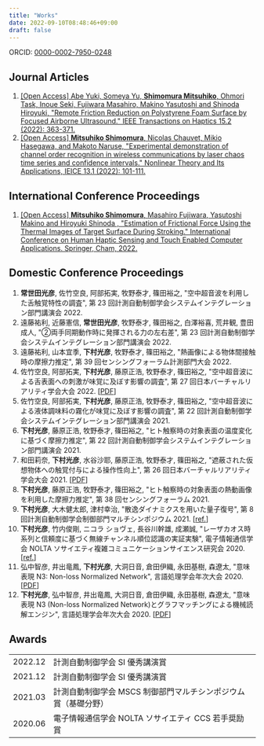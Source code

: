 ```yaml
---
title: "Works"
date: 2022-09-10T08:48:46+09:00
draft: false
---
```


ORCID: [0000-0002-7950-0248](https://orcid.org/0000-0002-7950-0248)

## Journal Articles

1. [[Open Access] Abe Yuki, Someya Yu, **Shimomura Mitsuhiko**, Ohmori Task, Inoue Seki, Fujiwara Masahiro, Makino Yasutoshi and Shinoda Hiroyuki, "Remote Friction Reduction on Polystyrene Foam Surface by Focused Airborne Ultrasound." IEEE Transactions on Haptics 15.2 (2022): 363-371.](https://doi.org/10.1109/TOH.2022.3148004)
1. [[Open Access] **Mitsuhiko Shimomura**, Nicolas Chauvet, Mikio Hasegawa, and Makoto Naruse, "Experimental demonstration of channel order recognition in wireless communications by laser chaos time series and confidence intervals." Nonlinear Theory and Its Applications, IEICE 13.1 (2022): 101-111.](https://doi.org/10.1587/nolta.13.101)

## International Conference Proceedings

1. [[Open Access] **Mitsuhiko Shimomura**, Masahiro Fujiwara, Yasutoshi Makino and Hiroyuki Shinoda , "Estimation of Frictional Force Using the Thermal Images of Target Surface During Stroking." International Conference on Human Haptic Sensing and Touch Enabled Computer Applications. Springer, Cham, 2022.](https://doi.org/10.1007/978-3-031-06249-0_27)

## Domestic Conference Proceedings

1. **常世田光彦**, 佐竹空良, 阿部拓実, 牧野泰才, 篠田裕之, "空中超音波を利用した舌触覚特性の調査", 第 23 回計測自動制御学会システムインテグレーション部門講演会 2022.
1. 遠藤祐利, 近藤憲信, **常世田光彦**, 牧野泰才, 篠田裕之, 白澤裕喜, 荒井観, 豊田成人, "②両手同期動作時に発揮される力の左右差", 第 23 回計測自動制御学会システムインテグレーション部門講演会 2022.
1. 遠藤祐利, 山本宜季, **下村光彦**, 牧野泰才, 篠田裕之, "熱画像による物体間接触時の摩擦力推定", 第 39 回センシングフォーラム計測部門大会 2022.
1. 佐竹空良, 阿部拓実, **下村光彦**, 藤原正浩, 牧野泰才, 篠田裕之, "空中超音波による舌表面への刺激が味覚に及ぼす影響の調査", 第 27 回日本バーチャルリアリティ学会大会 2022. [[PDF](https://conference.vrsj.org/ac2022/program/doc/3E5-3.pdf)]
1. 佐竹空良, 阿部拓実, **下村光彦**, 藤原正浩, 牧野泰才, 篠田裕之, "空中超音波による液体調味料の霧化が味覚に及ぼす影響の調査", 第 22 回計測自動制御学会システムインテグレーション部門講演会 2021.
1. **下村光彦**, 藤原正浩, 牧野泰才, 篠田裕之, "ヒト触察時の対象表面の温度変化に基づく摩擦力推定", 第 22 回計測自動制御学会システムインテグレーション部門講演会 2021.
1. 和田莉奈, **下村光彦**, 水谷沙耶, 藤原正浩, 牧野泰才, 篠田裕之, "遮蔽された仮想物体への触覚付与による操作性向上", 第 26 回日本バーチャルリアリティ学会大会 2021. [[PDF](https://conference.vrsj.org/ac2021/program/doc/2E2-6.pdf)]
1. **下村光彦**, 藤原正浩, 牧野泰才, 篠田裕之, "ヒト触察時の対象表面の熱動画像を利用した摩擦力推定", 第 38 回センシングフォーラム 2021.
1. **下村光彦**, 大木健太郎, 津村幸治, "散逸ダイナミクスを用いた量子復号", 第 8 回計測自動制御学会制御部門マルチシンポジウム 2021. [[ref.](http://mscs2021.sice-ctrl.jp/gakkai/sice-ctrl/temporary/program.html)]
1. **下村光彦**, 竹内俊剛, ニコラ ショヴェ, 長谷川幹雄, 成瀬誠, "レーザカオス時系列と信頼度に基づく無線チャンネル順位認識の実証実験", 電子情報通信学会 NOLTA ソサイエティ複雑コミュニケーションサイエンス研究会 2020. [[ref.](https://ken.ieice.org/ken/paper/2020060581yF/)]
1. 弘中智彦, 井出竜鳳, **下村光彦**, 大洞日音, 倉田伊織, 永田基樹, 森遼太, "意味表現 N3: Non-loss Normalized Network", 言語処理学会年次大会 2020. [[PDF](https://www.anlp.jp/proceedings/annual_meeting/2020/pdf_dir/C6-1.pdf)]
1. **下村光彦**, 弘中智彦, 井出竜鳳, 大洞日音, 倉田伊織, 永田基樹, 森遼太, "意味表現 N3 (Non-loss Normalized Network)とグラフマッチングによる機械読解エンジン", 言語処理学会年次大会 2020. [[PDF](https://www.anlp.jp/proceedings/annual_meeting/2020/pdf_dir/C6-2.pdf)]

## Awards

|         |                                                                |
| :------ | :------------------------------------------------------------- |
| 2022.12 | 計測自動制御学会 SI 優秀講演賞                                 |
| 2021.12 | 計測自動制御学会 SI 優秀講演賞                                 |
| 2021.03 | 計測自動制御学会 MSCS 制御部門マルチシンポジウム賞（基礎分野） |
| 2020.06 | 電子情報通信学会 NOLTA ソサイエティ CCS 若手奨励賞             |
